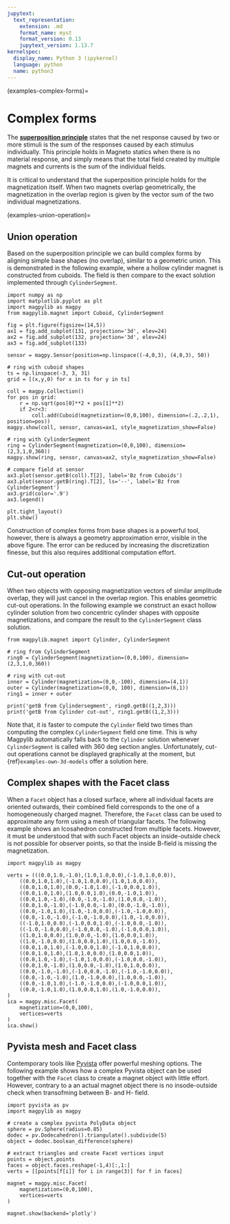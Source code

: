 ```yaml
---
jupytext:
  text_representation:
    extension: .md
    format_name: myst
    format_version: 0.13
    jupytext_version: 1.13.7
kernelspec:
  display_name: Python 3 (ipykernel)
  language: python
  name: python3
---
```


(examples-complex-forms)=

# Complex forms

The [**superposition principle**](https://en.wikipedia.org/wiki/Superposition_principle) states that the net response caused by two or more stimuli is the sum of the responses caused by each stimulus individually. This principle holds in Magneto statics when there is no material response, and simply means that the total field created by multiple magnets and currents is the sum of the individual fields.

It is critical to understand that the superposition principle holds for the magnetization itself. When two magnets overlap geometrically, the magnetization in the overlap region is given by the vector sum of the two individual magnetizations.

(examples-union-operation)=

## Union operation

Based on the superposition principle we can build complex forms by aligning simple base shapes (no overlap), similar to a geometric union. This is demonstrated in the following example, where a hollow cylinder magnet is constructed from cuboids. The field is then compare to the exact solution implemented through `CylinderSegment`.

```{code-cell} ipython3
import numpy as np
import matplotlib.pyplot as plt
import magpylib as magpy
from magpylib.magnet import Cuboid, CylinderSegment

fig = plt.figure(figsize=(14,5))
ax1 = fig.add_subplot(131, projection='3d', elev=24)
ax2 = fig.add_subplot(132, projection='3d', elev=24)
ax3 = fig.add_subplot(133)

sensor = magpy.Sensor(position=np.linspace((-4,0,3), (4,0,3), 50))

# ring with cuboid shapes
ts = np.linspace(-3, 3, 31)
grid = [(x,y,0) for x in ts for y in ts]

coll = magpy.Collection()
for pos in grid:
    r = np.sqrt(pos[0]**2 + pos[1]**2)
    if 2<r<3:
        coll.add(Cuboid(magnetization=(0,0,100), dimension=(.2,.2,1), position=pos))
magpy.show(coll, sensor, canvas=ax1, style_magnetization_show=False)

# ring with CylinderSegment
ring = CylinderSegment(magnetization=(0,0,100), dimension=(2,3,1,0,360))
magpy.show(ring, sensor, canvas=ax2, style_magnetization_show=False)

# compare field at sensor
ax3.plot(sensor.getB(coll).T[2], label='Bz from Cuboids')
ax3.plot(sensor.getB(ring).T[2], ls='--', label='Bz from CylinderSegment')
ax3.grid(color='.9')
ax3.legend()

plt.tight_layout()
plt.show()
```

Construction of complex forms from base shapes is a powerful tool, however, there is always a geometry approximation error, visible in the above figure. The error can be reduced by increasing the discretization finesse, but this also requires additional computation effort.

## Cut-out operation

When two objects with opposing magnetization vectors of similar amplitude overlap, they will just cancel in the overlap region. This enables geometric cut-out operations. In the following example we construct an exact hollow cylinder solution from two concentric cylinder shapes with opposite magnetizations, and compare the result to the `CylinderSegment` class solution.

```{code-cell} ipython3
from magpylib.magnet import Cylinder, CylinderSegment

# ring from CylinderSegment
ring0 = CylinderSegment(magnetization=(0,0,100), dimension=(2,3,1,0,360))

# ring with cut-out
inner = Cylinder(magnetization=(0,0,-100), dimension=(4,1))
outer = Cylinder(magnetization=(0,0, 100), dimension=(6,1))
ring1 = inner + outer

print('getB from Cylindersegment', ring0.getB((1,2,3)))
print('getB from Cylinder cut-out', ring1.getB((1,2,3)))
```

Note that, it is faster to compute the `Cylinder` field two times than computing the complex `CylinderSegment` field one time. This is why Magpylib automatically falls back to the `Cylinder` solution whenever `CylinderSegment` is called with 360 deg section angles. Unfortunately, cut-out operations cannot be displayed graphically at the moment, but {ref}`examples-own-3d-models` offer a solution here.

## Complex shapes with the Facet class

When a `Facet` object has a closed surface, where all individual facets are oriented outwards, their combined field corresponds to the one of a homogeneously charged magnet. Therefore, the `Facet` class can be used to approximate any form using a mesh of triangular facets. The following example shows an Icosahedron constructed from multiple facets. However, it must be understood that with such Facet objects an inside-outside check is not possible for observer points, so that the inside B-field is missing the magnetization.

```{code-cell} ipython3
import magpylib as magpy

verts = (((0.0,1.0,-1.0),(1.0,1.0,0.0),(-1.0,1.0,0.0)),
    ((0.0,1.0,1.0),(-1.0,1.0,0.0),(1.0,1.0,0.0)),
    ((0.0,1.0,1.0),(0.0,-1.0,1.0),(-1.0,0.0,1.0)),
    ((0.0,1.0,1.0),(1.0,0.0,1.0),(0.0,-1.0,1.0)),
    ((0.0,1.0,-1.0),(0.0,-1.0,-1.0),(1.0,0.0,-1.0)),
    ((0.0,1.0,-1.0),(-1.0,0.0,-1.0),(0.0,-1.0,-1.0)),
    ((0.0,-1.0,1.0),(1.0,-1.0,0.0),(-1.0,-1.0,0.0)),
    ((0.0,-1.0,-1.0),(-1.0,-1.0,0.0),(1.0,-1.0,0.0)),
    ((-1.0,1.0,0.0),(-1.0,0.0,1.0),(-1.0,0.0,-1.0)),
    ((-1.0,-1.0,0.0),(-1.0,0.0,-1.0),(-1.0,0.0,1.0)),
    ((1.0,1.0,0.0),(1.0,0.0,-1.0),(1.0,0.0,1.0)),
    ((1.0,-1.0,0.0),(1.0,0.0,1.0),(1.0,0.0,-1.0)),
    ((0.0,1.0,1.0),(-1.0,0.0,1.0),(-1.0,1.0,0.0)),
    ((0.0,1.0,1.0),(1.0,1.0,0.0),(1.0,0.0,1.0)),
    ((0.0,1.0,-1.0),(-1.0,1.0,0.0),(-1.0,0.0,-1.0)),
    ((0.0,1.0,-1.0),(1.0,0.0,-1.0),(1.0,1.0,0.0)),
    ((0.0,-1.0,-1.0),(-1.0,0.0,-1.0),(-1.0,-1.0,0.0)),
    ((0.0,-1.0,-1.0),(1.0,-1.0,0.0),(1.0,0.0,-1.0)),
    ((0.0,-1.0,1.0),(-1.0,-1.0,0.0),(-1.0,0.0,1.0)),
    ((0.0,-1.0,1.0),(1.0,0.0,1.0),(1.0,-1.0,0.0)),
)
ica = magpy.misc.Facet(
    magnetization=(0,0,100),
    vertices=verts
)
ica.show()
```

## Pyvista mesh and Facet class

Contemporary tools like [Pyvista](https://docs.pyvista.org/) offer powerful meshing options. The following example shows how a complex Pyvista object can be used together with the `Facet` class to create a magnet object with little effort. However, contrary to a an actual magnet object there is no insode-outside check when transofming between B- and H- field.

```{code-cell} ipython3
import pyvista as pv
import magpylib as magpy

# create a complex pyvista PolyData object
sphere = pv.Sphere(radius=0.85)
dodec = pv.Dodecahedron().triangulate().subdivide(5)
object = dodec.boolean_difference(sphere)

# extract triangles and create Facet vertices input
points = object.points
faces = object.faces.reshape(-1,4)[:,1:]
verts = [[points[f[i]] for i in range(3)] for f in faces]

magnet = magpy.misc.Facet(
    magnetization=(0,0,100),
    vertices=verts
)

magnet.show(backend='plotly')
```


